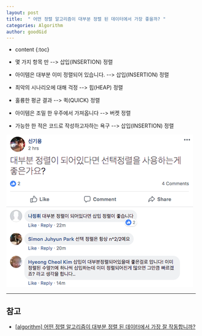 ```yaml
---
layout: post
title:  " 어떤 정렬 알고리즘이 대부분 정렬 된 데이터에서 가장 좋을까? "
categories: Algorithm
author: goodGid
---
```

* content
{:toc}

* 몇 가지 항목 만 --> 삽입(INSERTION) 정렬

* 아이템은 대부분 이미 정렬되어 있습니다. --> 삽입(INSERTION) 정렬

* 최악의 시나리오에 대해 걱정 --> 힙(HEAP) 정렬

* 훌륭한 평균 결과 --> 퀵(QUICK) 정렬

* 아이템은 조밀 한 우주에서 가져옵니다 --> 버켓 정렬

* 가능한 한 적은 코드로 작성하고자하는 욕구 --> 삽입(INSERTION) 정렬











![](/assets/img/algorithm/which_sort_would_be_best_1.png)

---

## 참고

* [[algorithm] 어떤 정렬 알고리즘이 대부분 정렬 된 데이터에서 가장 잘 작동합니까?](https://code.i-harness.com/ko-kr/q/35b8c)